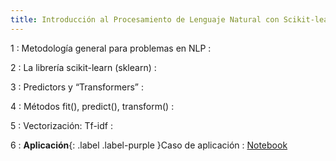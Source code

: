 ```yaml
---
title: Introducción al Procesamiento de Lenguaje Natural con Scikit-learn
---
```


1
: Metodología general para problemas en NLP
  : [](#)
  <!-- : [pdf](/esanNLP/resources/sesion01/Untitled%20whiteboard.pdf) -->

2
: La librería scikit-learn (sklearn)
  : []()

3
: Predictors y “Transformers”
  : []()

4
: Métodos fit(), predict(), transform()
  : [](#)

5
: Vectorización: Tf-idf
  : [](#)

6
: **Aplicación**{: .label .label-purple }Caso de aplicación
  : [Notebook](https://github.com/paoloMaldonado/esanNLP/blob/d0868a3d5a8b55925d53956cde362afc26111381/resources/sesion01/aplicacion/ManifestoProject.ipynb)
